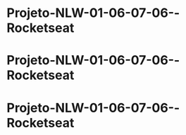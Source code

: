 # Projeto-NLW-01-06-07-06--Rocketseat
# Projeto-NLW-01-06-07-06--Rocketseat
# Projeto-NLW-01-06-07-06--Rocketseat

